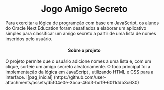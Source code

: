 <h1 align="center"> Jogo Amigo Secreto </h1>

Para exercitar a lógica de programção com base em JavaScript, os alunos do Oracle Next Education foram desafiados a elaborar um aplicativo simples para classificar um amigo secreto a partir de uma lista de nomes inseridos pelo usuário.

<h4 align="center"> 
    Sobre o projeto
</h4>
O projeto permite que o usuário adicione nomes a uma lista e, com um clique, sorteie um amigo secreto aleatoriamente. O foco principal foi a implementação da lógica em JavaScript , utilizando HTML e CSS para a interface.
![pag_inicial] (https://github.com/user-attachments/assets/d5f04e0e-3bca-46d3-bd19-6011ddb3c630)
